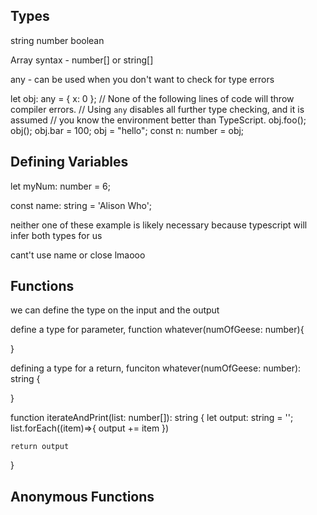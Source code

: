 ## Types
string
number
boolean

Array syntax -
number[] or string[]

any - can be used when you don't want to check for type errors

let obj: any = { x: 0 };
// None of the following lines of code will throw compiler errors.
// Using `any` disables all further type checking, and it is assumed 
// you know the environment better than TypeScript.
obj.foo();
obj();
obj.bar = 100;
obj = "hello";
const n: number = obj;


## Defining Variables
let myNum: number = 6;

const name: string = 'Alison Who';

neither one of these example is likely necessary because typescript will infer both types for us

cant't use name or close lmaooo



## Functions
we can define the type on the input and the output

define a type for parameter,
function whatever(numOfGeese: number){

}

defining a type for a return,
funciton whatever(numOfGeese: number): string {

}


function iterateAndPrint(list: number[]): string {
    let output: string = '';
    list.forEach((item)=>{
        output += item
    })

    return output
}


## Anonymous Functions
